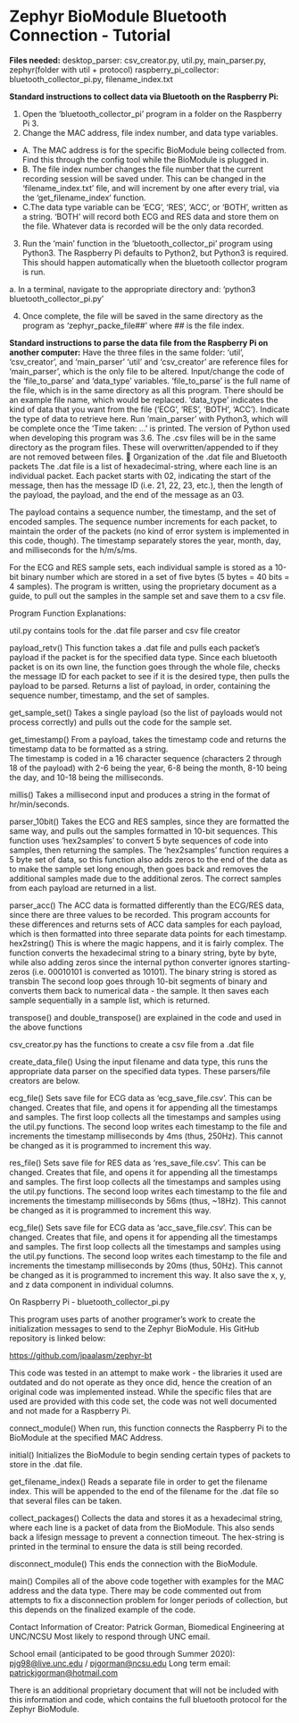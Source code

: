 # Zephyr BioModule Bluetooth Connection - Tutorial

**Files needed:**
desktop_parser: csv_creator.py, util.py, main_parser.py, zephyr(folder with util + protocol)
raspberry_pi_collector: bluetooth_collector_pi.py, filename_index.txt

**Standard instructions to collect data via Bluetooth on the Raspberry Pi:**
 1. Open the ‘bluetooth_collector_pi’ program in a folder on the Raspberry Pi 3. 
 2. Change the MAC address, file index number, and data type variables.
  * A. The MAC address is for the specific BioModule being collected from. Find this through the config tool while the BioModule is plugged in.
  * B. The file index number changes the file number that the current recording session will be saved under. This can be changed in the ‘filename_index.txt’ file, and will increment by one after every trial, via the ‘get_filename_index’ function.
  * C.The data type variable can be ‘ECG’, ‘RES’, ‘ACC’, or ‘BOTH’, written as a string. ‘BOTH’ will record both ECG and RES data and store them on the file. Whatever data is recorded will be the only data recorded. 
  
 3. Run the ‘main’ function in the ‘bluetooth_collector_pi’ program using Python3. The Raspberry Pi defaults to Python2, but Python3 is required. This should happen automatically when the bluetooth collector program is run.
 
  a. In a terminal, navigate to the appropriate directory and:
    ‘python3 bluetooth_collector_pi.py’
    
 4. Once complete, the file will be saved in the same directory as the program as ‘zephyr_packe_file##’ where ## is the file index. 

**Standard instructions to parse the data file from the Raspberry Pi on another computer:**
Have the three files in the same folder: ‘util’, ‘csv_creator’, and ‘main_parser’
‘util’ and ‘csv_creator’ are reference files for ‘main_parser’, which is the only file to be altered. 
Input/change the code of the ‘file_to_parse’ and ‘data_type’ variables. 
‘file_to_parse’ is the full name of the file, which is in the same directory as all this program. There should be an example file name, which would be replaced. 
‘data_type’ indicates the kind of data that you want from the file (‘ECG’, ‘RES’, ‘BOTH’, ‘ACC’). Indicate the type of data to retrieve here. 
Run ‘main_parser’ with Python3, which will be complete once the ‘Time taken: …’ is printed. The version of Python used when developing this program was 3.6.
The .csv files will be in the same directory as the program files. 
These will overwritten/appended to if they are not removed between files. 

Organization of the .dat file and Bluetooth packets
The .dat file is a list of hexadecimal-string, where each line is an individual packet. Each packet starts with 02, indicating the start of the message, then has the message ID (i.e. 21, 22, 23, etc.), then the length of the payload, the payload, and the end of the message as an 03. 

The payload contains a sequence number, the timestamp, and the set of encoded samples. The sequence number increments for each packet, to maintain the order of the packets (no kind of error system is implemented in this code, though). The timestamp separately stores the year, month, day, and milliseconds for the h/m/s/ms. 

For the ECG and RES sample sets, each individual sample is stored as a 10-bit binary number which are stored in a set of five bytes (5 bytes = 40 bits = 4 samples). The program is written, using the proprietary document as a guide, to pull out the samples in the sample set and save them to a csv file. 

Program Function Explanations:

util.py contains tools for the .dat file parser and csv file creator

payload_retv()
This function takes a .dat file and pulls each packet’s payload if the packet is for the specified data type. 
Since each bluetooth packet is on its own line, the function goes through the whole file, checks the message ID for each packet to see if it is the desired type, then pulls the payload to be parsed.
Returns a list of payload, in order, containing the sequence number, timestamp, and the set of samples. 

get_sample_set()
Takes a single payload (so the list of payloads would not process correctly) and pulls out the code for the sample set. 

get_timestamp()
From a payload, takes the timestamp code and returns the timestamp data to be formatted as a string. 	
The timestamp is coded in a 16 character sequence (characters 2 through 18 of the payload) with 2-6 being the year, 6-8 being the month, 8-10 being the day, and 10-18 being the milliseconds. 

millis()
Takes a millisecond input and produces a string in the format of hr/min/seconds. 

parser_10bit()
Takes the ECG and RES samples, since they are formatted the same way, and pulls out the samples formatted in 10-bit sequences. 
This function uses ‘hex2samples’ to convert 5 byte sequences of code into samples, then returning the samples. 
The ‘hex2samples’ function requires a 5 byte set of data, so this function also adds zeros to the end of the data as to make the sample set long enough, then goes back and removes the additional samples made due to the additional zeros. 
The correct samples from each payload are returned in a list. 

parser_acc()
The ACC data is formatted differently than the ECG/RES data, since there are three values to be recorded. This program accounts for these differences and returns sets of ACC data samples for each payload, which is then formatted into three separate data points for each timestamp. 
hex2string()
This is where the magic happens, and it is fairly complex. The function converts the hexadecimal string to a binary string, byte by byte, while also adding zeros since the internal python converter ignores starting-zeros (i.e. 00010101 is converted as 10101). 
The binary string is stored as transbin
The second loop goes through 10-bit segments of binary and converts them back to numerical data - the sample. It then saves each sample sequentially in a sample list, which is returned. 

transpose() and double_transpose() are explained in the code and used in the above functions

csv_creator.py has the functions to create a csv file from a .dat file

create_data_file()
Using the input filename and data type, this runs the appropriate data parser on the specified data types. These parsers/file creators are below.

ecg_file()
Sets save file for ECG data as ‘ecg_save_file.csv’. This can be changed.
Creates that file, and opens it for appending all the timestamps and samples.
The first loop collects all the timestamps and samples using the util.py functions.
The second loop writes each timestamp to the file and increments the timestamp milliseconds by 4ms (thus, 250Hz). This cannot be changed as it is programmed to increment this way. 

res_file()
Sets save file for RES data as ‘res_save_file.csv’. This can be changed.
Creates that file, and opens it for appending all the timestamps and samples.
The first loop collects all the timestamps and samples using the util.py functions.
The second loop writes each timestamp to the file and increments the timestamp milliseconds by 56ms (thus, ~18Hz). This cannot be changed as it is programmed to increment this way. 

ecg_file()
Sets save file for ECG data as ‘acc_save_file.csv’. This can be changed.
Creates that file, and opens it for appending all the timestamps and samples.
The first loop collects all the timestamps and samples using the util.py functions.
The second loop writes each timestamp to the file and increments the timestamp milliseconds by 20ms (thus, 50Hz). This cannot be changed as it is programmed to increment this way. It also save the x, y, and z data component in individual columns. 


On Raspberry Pi -  bluetooth_collector_pi.py

This program uses parts of another programer’s work to create the initialization messages to send to the Zephyr BioModule. His GitHub repository is linked below:

https://github.com/jpaalasm/zephyr-bt

This code was tested in an attempt to make work - the libraries it used are outdated and do not operate as they once did, hence the creation of an original code was implemented instead. While the specific files that are used are provided with this code set, the code was not well documented and not made for a Raspberry Pi. 

connect_module()
When run, this function connects the Raspberry Pi to the BioModule at the specified MAC Address. 

initial()
Initializes the BioModule to begin sending certain types of packets to store in the .dat file. 

get_filename_index()
Reads a separate file in order to get the filename index. This will be appended to the end of the filename for the .dat file so that several files can be taken. 

collect_packages()
Collects the data and stores it as a hexadecimal string, where each line is a packet of data from the BioModule. This also sends back a lifesign message to prevent a connection timeout. The hex-string is printed in the terminal to ensure the data is still being recorded. 

disconnect_module()
This ends the connection with the BioModule.

main()
Compiles all of the above code together with examples for the MAC address and the data type. There may be code commented out from attempts to fix a disconnection problem for longer periods of collection, but this depends on the finalized example of the code. 

Contact Information of Creator:
Patrick Gorman, Biomedical Engineering at UNC/NCSU
Most likely to respond through UNC email.

School email (anticipated to be good through Summer 2020): 
pjg98@live.unc.edu / pjgorman@ncsu.edu
Long term email: patrickjgorman@hotmail.com

There is an additional proprietary document that will not be included with this information and code, which contains the full bluetooth protocol for the Zephyr BioModule.
